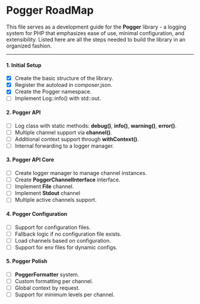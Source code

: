 # Pogger RoadMap

This file serves as a development guide for the **Pogger** library - a logging system for PHP that emphasizes ease of use, minimal configuration, and extensibility. Listed here are all the steps needed to build the library in an organized fashion.

<hr>

#### 1. Initial Setup

- [x] Create the basic structure of the library.
- [x] Register the autoload in composer.json.
- [x] Create the Pogger namespace.
- [ ] Implement Log::info() with std::out.

#### 2. Pogger API

- [ ] Log class with static methods: **debug()**, **info()**, **warning()**, **error()**.
- [ ] Multiple channel support via **channel()**.
- [ ] Additional context support through **withContext()**.
- [ ] Internal forwarding to a logger manager.

#### 3. Pogger API Core

- [ ] Create logger manager to manage channel instances.
- [ ] Create **PoggerChannelInterface** interface.
- [ ] Implement **File** channel.
- [ ] Implement **Stdout** channel
- [ ] Multiple active channels support.

#### 4. Pogger Configuration

- [ ] Support for configuration files.
- [ ] Fallback logic if no configuration file exists.
- [ ] Load channels based on configuration.
- [ ] Support for env files for dynamic configs.

#### 5. Pogger Polish

- [ ] **PoggerFormatter** system.
- [ ] Custom formatting per channel.
- [ ] Global context by request.
- [ ] Support for minimum levels per channel.
